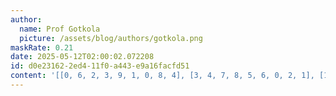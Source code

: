 ```yaml
---
author:
  name: Prof Gotkola
  picture: /assets/blog/authors/gotkola.png
maskRate: 0.21
date: 2025-05-12T02:00:02.072208
id: d0e23162-2ed4-11f0-a443-e9a16facfd51
content: '[[0, 6, 2, 3, 9, 1, 0, 8, 4], [3, 4, 7, 8, 5, 6, 0, 2, 1], [1, 0, 9, 2, 4, 7, 5, 3, 0], [0, 0, 3, 0, 0, 0, 1, 4, 2], [6, 1, 4, 5, 7, 0, 8, 9, 3], [9, 2, 8, 4, 1, 3, 0, 5, 7], [8, 3, 6, 0, 2, 0, 4, 7, 9], [2, 9, 1, 7, 8, 4, 3, 0, 0], [4, 7, 5, 6, 3, 9, 2, 1, 0]]'
---
```

